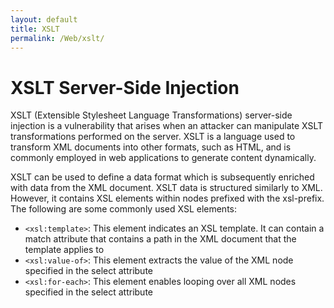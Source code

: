 ```yaml
---
layout: default
title: XSLT
permalink: /Web/xslt/
---
```


# XSLT Server-Side Injection
XSLT (Extensible Stylesheet Language Transformations) server-side injection is a vulnerability that arises when an attacker can manipulate XSLT transformations performed on the server.
XSLT is a language used to transform XML documents into other formats, such as HTML, and is commonly employed in web applications to generate content dynamically.

XSLT can be used to define a data format which is subsequently enriched with data from the XML document. XSLT data is structured similarly to XML. However, it contains XSL elements within nodes prefixed with the xsl-prefix. The following are some commonly used XSL elements:
- `<xsl:template>`: This element indicates an XSL template. It can contain a match attribute that contains a path in the XML document that the template applies to
- `<xsl:value-of>`: This element extracts the value of the XML node specified in the select attribute
- `<xsl:for-each>`: This element enables looping over all XML nodes specified in the select attribute
